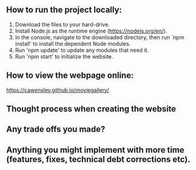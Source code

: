  ## How to run the project locally:

1. Download the files to your hard-drive.
2. Install Node.js as the runtime engine (https://nodejs.org/en/).
3. In the console, navigate to the downloaded directory, then run  `npm install' to install the dependent Node modules.
4. Run 'npm update' to update any modules that need it.
5. Run 'npm start' to initialize the website.

## How to view the webpage online:
https://cawensley.github.io/moviegallery/

## Thought process when creating the website


## Any trade offs you made?


## Anything you might implement with more time (features, fixes, technical debt corrections etc).

